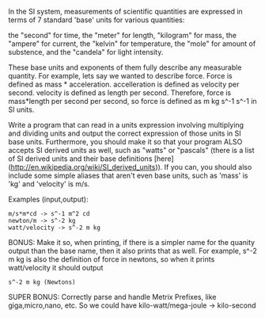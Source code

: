 In the SI system, measurements of scientific quantities are expressed in terms of 7 standard 'base' units for various quantities:

the "second" for time, the "meter" for length, "kilogram" for mass, the "ampere" for current, the "kelvin" for temperature, the "mole" for amount of substence, and the
"candela" for light intensity.

These base units and exponents of them fully describe any measurable quantity. For example, lets say we wanted to describe force.  Force is defined as mass * acceleration.
accelleration is defined as velocity per second.  velocity is defined as length per second.   Therefore, force is mass*length per second per second, so force is defined as 
m kg s^-1 s^-1 in SI units.

Write a program that can read in a units expression involving multiplying and dividing units and output the correct expression of those units in SI base units.  Furthermore, you should make it so that your program ALSO accepts SI derived units as well, such as "watts" or "pascals" (there is a list of SI derived units and their base definitions [here] (http://en.wikipedia.org/wiki/SI_derived_units)).  If you can, you should also include some simple aliases that aren't even base units, such as 'mass' is 'kg' and 'velocity' is m/s.

Examples (input,output):

    m/s*m*cd -> s^-1 m^2 cd
    newton/m -> s^-2 kg
    watt/velocity -> s^-2 m kg
    
BONUS:  Make it so, when printing, if there is a simpler name for the quanity output than the base name, then it also prints that as well.  For example, s^-2 m kg is also
the definition of force in newtons, so when it prints watt/velocity it should output

    s^-2 m kg (Newtons)
    

SUPER BONUS:  Correctly parse and handle Metrix Prefixes, like giga,micro,nano, etc.  So we could have
     kilo-watt/mega-joule -> kilo-second